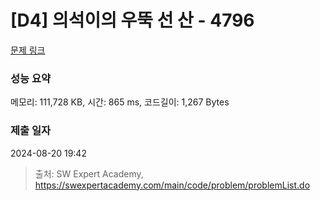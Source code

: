 # [D4] 의석이의 우뚝 선 산 - 4796 

[문제 링크](https://swexpertacademy.com/main/code/problem/problemDetail.do?contestProbId=AWS2h6AKBCoDFAVT) 

### 성능 요약

메모리: 111,728 KB, 시간: 865 ms, 코드길이: 1,267 Bytes

### 제출 일자

2024-08-20 19:42



> 출처: SW Expert Academy, https://swexpertacademy.com/main/code/problem/problemList.do